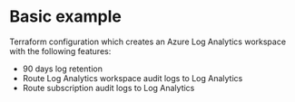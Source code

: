 # Basic example

Terraform configuration which creates an Azure Log Analytics workspace with the following features:

- 90 days log retention
- Route Log Analytics workspace audit logs to Log Analytics
- Route subscription audit logs to Log Analytics
